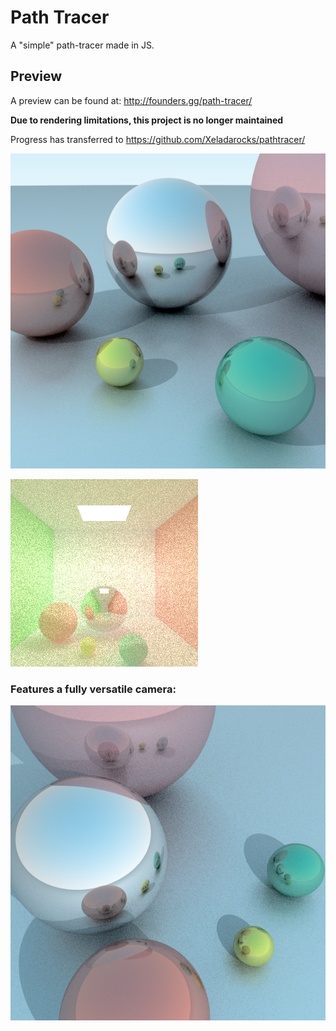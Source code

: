 # Path Tracer
A "simple" path-tracer made in JS.

## Preview
A preview can be found at: http://founders.gg/path-tracer/

**Due to rendering limitations, this project is no longer maintained**

Progress has transferred to https://github.com/Xeladarocks/pathtracer/

![alt text](https://github.com/Xeladarocks/path-tracer/blob/master/imgs/400p2500s%20(2).png?raw=true "Sample")

![alt text](https://github.com/Xeladarocks/path-tracer/blob/master/imgs/400p1400s.png?raw=true "Cornell Box")

### Features a fully versatile camera:
![alt text](https://github.com/Xeladarocks/path-tracer/blob/master/imgs/400p900s.png?raw=true "Sample Camera")
